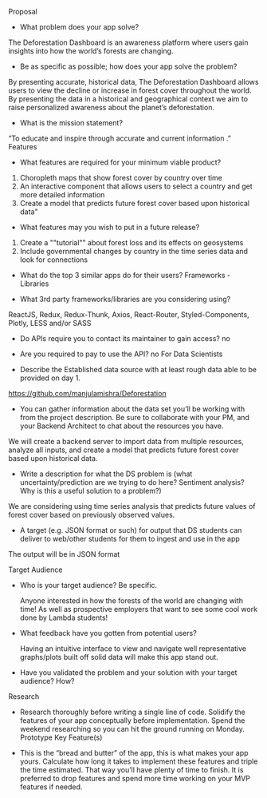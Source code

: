Proposal

- What problem does your app solve?

The Deforestation Dashboard is an awareness platform where users gain insights into how the world’s forests are changing.
	
- Be as specific as possible; how does your app solve the problem?

By presenting accurate, historical data, The Deforestation Dashboard allows users to view the decline or increase in forest cover throughout the world. By presenting the data in a historical and geographical context we aim to raise personalized awareness about the planet’s deforestation.

- What is the mission statement?

“To educate and inspire through accurate and current information .”
Features

- What features are required for your minimum viable product?

1. Choropleth maps that show forest cover by country over time
2. An interactive component that allows users to select a country and get more detailed information
3. Create a model that predicts future forest cover based upon historical data"
	
- What features may you wish to put in a future release?

1. Create a ""tutorial"" about forest loss and its effects on geosystems
2. Include governmental changes by country in the time series data and look for connections

- What do the top 3 similar apps do for their users?
Frameworks - Libraries

- What 3rd party frameworks/libraries are you considering using?

ReactJS, Redux, Redux-Thunk, Axios, React-Router, Styled-Components, Plotly, LESS and/or SASS

- Do APIs require you to contact its maintainer to gain access?  no
- Are you required to pay to use the API?  no
For Data Scientists


- Describe the Established data source with at least rough data able to be provided on day 1. 

https://github.com/manjulamishra/Deforestation

- You can gather information about the data set you’ll be working with from the project description. Be sure to collaborate with your PM, and your Backend Architect to chat about the resources you have.

We will create a backend server to import data from multiple resources, analyze all inputs, and create a model that predicts future forest cover based upon historical data.

- Write a description for what the DS problem is (what uncertainty/prediction are we trying to do here? Sentiment analysis? Why is this a useful solution to a problem?)

We are considering using time series analysis that predicts future values of forest cover based on previously observed values.

- A target (e.g. JSON format or such) for output that DS students can deliver to web/other students for them to ingest and use in the app

The output will be in JSON format

Target Audience

- Who is your target audience? Be specific.

	Anyone interested in how the forests of the world are changing with time!  As well as prospective employers that want to see some cool work done by Lambda students!

- What feedback have you gotten from potential users?

	Having an intuitive interface to view and navigate well representative graphs/plots built off solid data will make this app stand out.

- Have you validated the problem and your solution with your target audience? How?

Research

- Research thoroughly before writing a single line of code. Solidify the features of your app conceptually before implementation. Spend the weekend researching so you can hit the ground running on Monday.
Prototype Key Feature(s)

- This is the “bread and butter” of the app, this is what makes your app yours. Calculate how long it takes to implement these features and triple the time estimated. That way you’ll have plenty of time to finish. It is preferred to drop features and spend more time working on your MVP features if needed.

